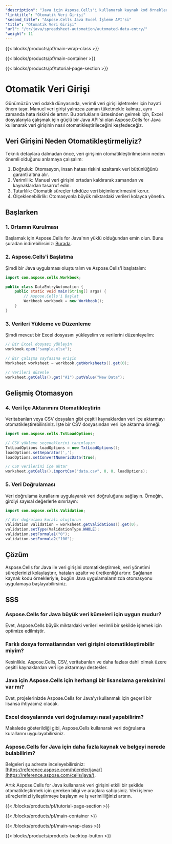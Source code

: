 ```yaml
---
"description": "Java için Aspose.Cells'i kullanarak kaynak kod örnekleriyle veri girişini nasıl verimli bir şekilde otomatikleştireceğinizi öğrenin. Veri işlemede üretkenliği ve doğruluğu artırın."
"linktitle": "Otomatik Veri Girişi"
"second_title": "Aspose.Cells Java Excel İşleme API'si"
"title": "Otomatik Veri Girişi"
"url": "/tr/java/spreadsheet-automation/automated-data-entry/"
"weight": 11
---
```


{{< blocks/products/pf/main-wrap-class >}}

{{< blocks/products/pf/main-container >}}

{{< blocks/products/pf/tutorial-page-section >}}

# Otomatik Veri Girişi


Günümüzün veri odaklı dünyasında, verimli veri girişi işletmeler için hayati önem taşır. Manuel veri girişi yalnızca zaman tüketmekle kalmaz, aynı zamanda hata riskini de artırır. Bu zorlukların üstesinden gelmek için, Excel dosyalarıyla çalışmak için güçlü bir Java API'si olan Aspose.Cells for Java kullanarak veri girişinin nasıl otomatikleştirileceğini keşfedeceğiz.

## Veri Girişini Neden Otomatikleştirmeliyiz?

Teknik detaylara dalmadan önce, veri girişinin otomatikleştirilmesinin neden önemli olduğunu anlamaya çalışalım:

1. Doğruluk: Otomasyon, insan hatası riskini azaltarak veri bütünlüğünü garanti altına alır.
2. Verimlilik: Manuel veri girişini ortadan kaldırarak zamandan ve kaynaklardan tasarruf edin.
3. Tutarlılık: Otomatik süreçler tekdüze veri biçimlendirmesini korur.
4. Ölçeklenebilirlik: Otomasyonla büyük miktardaki verileri kolayca yönetin.

## Başlarken

### 1. Ortamın Kurulması

Başlamak için Aspose.Cells for Java'nın yüklü olduğundan emin olun. Bunu şuradan indirebilirsiniz: [Burada](https://releases.aspose.com/cells/java/).

### 2. Aspose.Cells'i Başlatma

Şimdi bir Java uygulaması oluşturalım ve Aspose.Cells'i başlatalım:

```java
import com.aspose.cells.Workbook;

public class DataEntryAutomation {
    public static void main(String[] args) {
        // Aspose.Cells'i Başlat
        Workbook workbook = new Workbook();
    }
}
```

### 3. Verileri Yükleme ve Düzenleme

Şimdi mevcut bir Excel dosyasını yükleyelim ve verilerini düzenleyelim:

```java
// Bir Excel dosyası yükleyin
workbook.open("sample.xlsx");

// Bir çalışma sayfasına erişin
Worksheet worksheet = workbook.getWorksheets().get(0);

// Verileri düzenle
worksheet.getCells().get("A1").putValue("New Data");
```

## Gelişmiş Otomasyon

### 4. Veri İçe Aktarımını Otomatikleştirin

Veritabanları veya CSV dosyaları gibi çeşitli kaynaklardan veri içe aktarmayı otomatikleştirebilirsiniz. İşte bir CSV dosyasından veri içe aktarma örneği:

```java
import com.aspose.cells.TxtLoadOptions;

// CSV yükleme seçeneklerini tanımlayın
TxtLoadOptions loadOptions = new TxtLoadOptions();
loadOptions.setSeparator(',');
loadOptions.setConvertNumericData(true);

// CSV verilerini içe aktar
worksheet.getCells().importCsv("data.csv", 0, 0, loadOptions);
```

### 5. Veri Doğrulaması

Veri doğrulama kurallarını uygulayarak veri doğruluğunu sağlayın. Örneğin, girdiyi sayısal değerlerle sınırlayın:

```java
import com.aspose.cells.Validation;

// Bir doğrulama kuralı oluşturun
Validation validation = worksheet.getValidations().get(0);
validation.setType(ValidationType.WHOLE);
validation.setFormula1("0");
validation.setFormula2("100");
```

## Çözüm

Aspose.Cells for Java ile veri girişini otomatikleştirmek, veri yönetimi süreçlerinizi kolaylaştırır, hataları azaltır ve üretkenliği artırır. Sağlanan kaynak kodu örnekleriyle, bugün Java uygulamalarınızda otomasyonu uygulamaya başlayabilirsiniz.

## SSS

### Aspose.Cells for Java büyük veri kümeleri için uygun mudur?
   Evet, Aspose.Cells büyük miktardaki verileri verimli bir şekilde işlemek için optimize edilmiştir.

### Farklı dosya formatlarından veri girişini otomatikleştirebilir miyim?
   Kesinlikle. Aspose.Cells, CSV, veritabanları ve daha fazlası dahil olmak üzere çeşitli kaynaklardan veri içe aktarmayı destekler.

### Java için Aspose.Cells için herhangi bir lisanslama gereksinimi var mı?
   Evet, projelerinizde Aspose.Cells for Java'yı kullanmak için geçerli bir lisansa ihtiyacınız olacak.

### Excel dosyalarında veri doğrulamayı nasıl yapabilirim?
   Makalede gösterildiği gibi, Aspose.Cells kullanarak veri doğrulama kurallarını uygulayabilirsiniz.

### Aspose.Cells for Java için daha fazla kaynak ve belgeyi nerede bulabilirim?
   Belgeleri şu adreste inceleyebilirsiniz: [https://reference.aspose.com/hücreler/java/](https://reference.aspose.com/cells/java/).

Artık Aspose.Cells for Java kullanarak veri girişini etkili bir şekilde otomatikleştirmek için gereken bilgi ve araçlara sahipsiniz. Veri işleme süreçlerinizi iyileştirmeye başlayın ve iş verimliliğinizi artırın.

{{< /blocks/products/pf/tutorial-page-section >}}

{{< /blocks/products/pf/main-container >}}

{{< /blocks/products/pf/main-wrap-class >}}

{{< blocks/products/products-backtop-button >}}